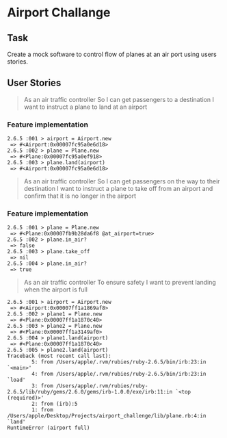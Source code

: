# Airport Challange

## Task
Create a mock software to control flow of planes at an air port using users stories.

## User Stories
> As an air traffic controller 
So I can get passengers to a destination 
I want to instruct a plane to land at an airport
>
### Feature implementation
```irb
2.6.5 :001 > airport = Airport.new
 => #<Airport:0x00007fc95a0e6d18>
2.6.5 :002 > plane = Plane.new
 => #<Plane:0x00007fc95a0ef918>
2.6.5 :003 > plane.land(airport)
 => #<Airport:0x00007fc95a0e6d18>
```

>As an air traffic controller 
So I can get passengers on the way to their destination 
I want to instruct a plane to take off from an airport and confirm that it is no longer in the airport
>
### Feature implementation
```irb
2.6.5 :001 > plane = Plane.new
 => #<Plane:0x00007fb9b28da6f8 @at_airport=true>
2.6.5 :002 > plane.in_air?
 => false
2.6.5 :003 > plane.take_off
 => nil
2.6.5 :004 > plane.in_air?
 => true
 ```

 >As an air traffic controller 
To ensure safety 
I want to prevent landing when the airport is full 
>

```irb
2.6.5 :001 > airport = Airport.new
 => #<Airport:0x00007ff1a1869af8>
2.6.5 :002 > plane1 = Plane.new
 => #<Plane:0x00007ff1a1870c40>
2.6.5 :003 > plane2 = Plane.new
 => #<Plane:0x00007ff1a3149af0>
2.6.5 :004 > plane1.land(airport)
 => #<Plane:0x00007ff1a1870c40>
2.6.5 :005 > plane2.land(airport)
Traceback (most recent call last):
        5: from /Users/apple/.rvm/rubies/ruby-2.6.5/bin/irb:23:in `<main>'
        4: from /Users/apple/.rvm/rubies/ruby-2.6.5/bin/irb:23:in `load'
        3: from /Users/apple/.rvm/rubies/ruby-2.6.5/lib/ruby/gems/2.6.0/gems/irb-1.0.0/exe/irb:11:in `<top (required)>'
        2: from (irb):5
        1: from /Users/apple/Desktop/Projects/airport_challenge/lib/plane.rb:4:in `land'
RuntimeError (airport full)
```